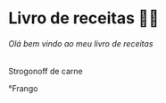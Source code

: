# Livro de receitas :woman_astronaut:

###### Olá bem vindo ao meu livro de receitas

  Strogonoff de carne

°Frango